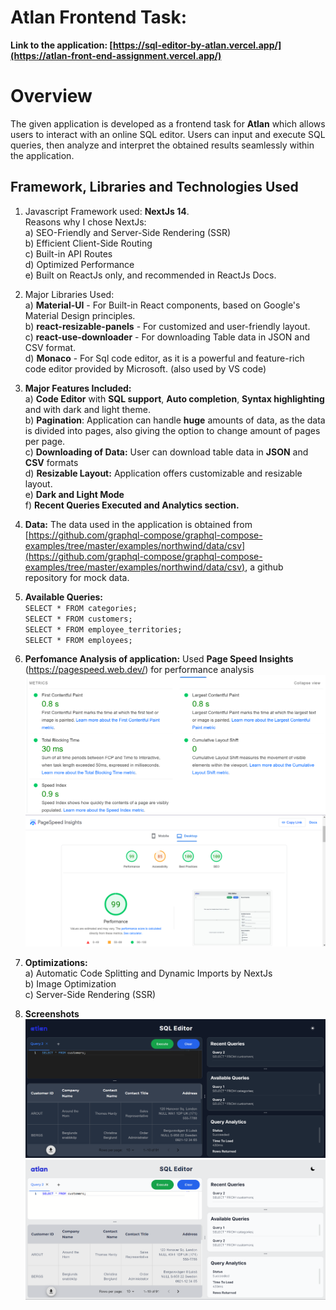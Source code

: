 # Atlan Frontend Task:

**Link to the application:  [https://sql-editor-by-atlan.vercel.app/](https://atlan-front-end-assignment.vercel.app/)**


# Overview
The given application is developed as a frontend task for **Atlan** which allows users to interact with an online SQL editor. Users can input and execute SQL queries, then analyze and interpret the obtained results seamlessly within the application.

## Framework, Libraries and Technologies Used
1) Javascript Framework used:  **NextJs 14**. <br>
 Reasons why I chose NextJs:<br>
 a) SEO-Friendly and Server-Side Rendering (SSR)<br>
 b) Efficient Client-Side Routing<br>
 c) Built-in API Routes<br>
 d) Optimized Performance<br>
 e) Built on ReactJs only, and recommended in ReactJs Docs.<br>
 
2) Major Libraries Used:<br>
	a) **Material-UI** - For Built-in React components, based on Google's Material Design principles.<br>
	b) **react-resizable-panels** - For customized and user-friendly layout.<br>
	c) **react-use-downloader** - For downloading Table data in JSON and CSV format. <br>
	d) **Monaco** - For Sql code editor, as it is a powerful and feature-rich code editor provided by Microsoft. (also used by VS code)<br>

3) **Major Features Included:** <br>
a) **Code Editor** with **SQL support**, **Auto completion**, **Syntax highlighting** and with dark and light theme.<br>
b) **Pagination**: Application can handle **huge** amounts of data, as the data is divided into pages, also giving the option to change amount of pages per page.<br>
c) **Downloading of Data:** User can download table data in **JSON** and **CSV** formats <br>
d)  **Resizable Layout:** Application offers customizable and resizable layout.<br>
e) **Dark and Light Mode** <br>
f) **Recent Queries Executed and Analytics section.** <br>

4) **Data:** The data used in the application is obtained from [https://github.com/graphql-compose/graphql-compose-examples/tree/master/examples/northwind/data/csv](https://github.com/graphql-compose/graphql-compose-examples/tree/master/examples/northwind/data/csv), a github repository for mock data.
5) **Available Queries:**<br>
    `SELECT * FROM categories;`<br>
    `SELECT * FROM customers;`<br>
    `SELECT * FROM employee_territories;`<br>
    `SELECT * FROM employees;`<br>

6) **Perfomance Analysis of application:**
Used **Page Speed Insights** (https://pagespeed.web.dev/) for performance analysis<br>
![](public/assets/Screenshots/load-metrics.png)
![](public/assets/Screenshots/overall-performance.png)

7) **Optimizations:**<br>
a) Automatic Code Splitting and Dynamic Imports by NextJs <br>
b) Image Optimization <br>
c) Server-Side Rendering (SSR) <br>

8) **Screenshots**<br>
![](public/assets/Screenshots/application-dark-mode.png)
![](public/assets/Screenshots/application-light-mode.png)

   

